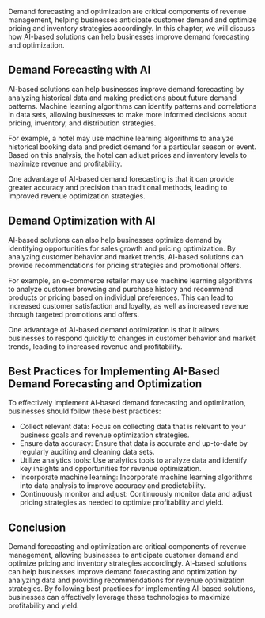 
Demand forecasting and optimization are critical components of revenue management, helping businesses anticipate customer demand and optimize pricing and inventory strategies accordingly. In this chapter, we will discuss how AI-based solutions can help businesses improve demand forecasting and optimization.

Demand Forecasting with AI
--------------------------

AI-based solutions can help businesses improve demand forecasting by analyzing historical data and making predictions about future demand patterns. Machine learning algorithms can identify patterns and correlations in data sets, allowing businesses to make more informed decisions about pricing, inventory, and distribution strategies.

For example, a hotel may use machine learning algorithms to analyze historical booking data and predict demand for a particular season or event. Based on this analysis, the hotel can adjust prices and inventory levels to maximize revenue and profitability.

One advantage of AI-based demand forecasting is that it can provide greater accuracy and precision than traditional methods, leading to improved revenue optimization strategies.

Demand Optimization with AI
---------------------------

AI-based solutions can also help businesses optimize demand by identifying opportunities for sales growth and pricing optimization. By analyzing customer behavior and market trends, AI-based solutions can provide recommendations for pricing strategies and promotional offers.

For example, an e-commerce retailer may use machine learning algorithms to analyze customer browsing and purchase history and recommend products or pricing based on individual preferences. This can lead to increased customer satisfaction and loyalty, as well as increased revenue through targeted promotions and offers.

One advantage of AI-based demand optimization is that it allows businesses to respond quickly to changes in customer behavior and market trends, leading to increased revenue and profitability.

Best Practices for Implementing AI-Based Demand Forecasting and Optimization
----------------------------------------------------------------------------

To effectively implement AI-based demand forecasting and optimization, businesses should follow these best practices:

* Collect relevant data: Focus on collecting data that is relevant to your business goals and revenue optimization strategies.
* Ensure data accuracy: Ensure that data is accurate and up-to-date by regularly auditing and cleaning data sets.
* Utilize analytics tools: Use analytics tools to analyze data and identify key insights and opportunities for revenue optimization.
* Incorporate machine learning: Incorporate machine learning algorithms into data analysis to improve accuracy and predictability.
* Continuously monitor and adjust: Continuously monitor data and adjust pricing strategies as needed to optimize profitability and yield.

Conclusion
----------

Demand forecasting and optimization are critical components of revenue management, allowing businesses to anticipate customer demand and optimize pricing and inventory strategies accordingly. AI-based solutions can help businesses improve demand forecasting and optimization by analyzing data and providing recommendations for revenue optimization strategies. By following best practices for implementing AI-based solutions, businesses can effectively leverage these technologies to maximize profitability and yield.
